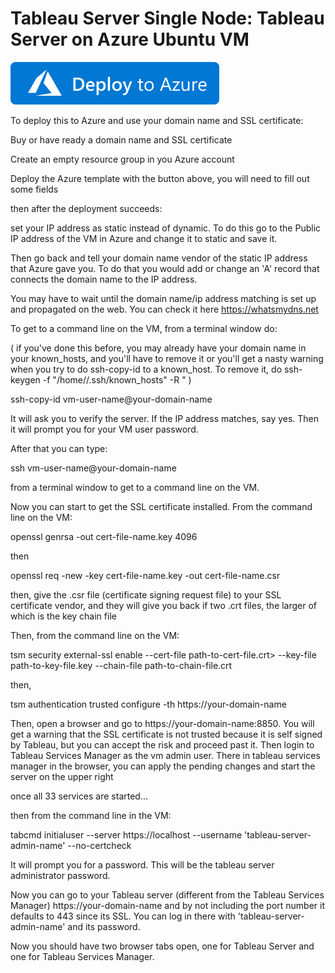 # Tableau Server Single Node: Tableau Server on Azure Ubuntu VM

[![Deploy To Azure](https://raw.githubusercontent.com/Azure/azure-quickstart-templates/master/1-CONTRIBUTION-GUIDE/images/deploytoazure.svg?sanitize=true)](https://portal.azure.com/#create/Microsoft.Template/uri/https%3A%2F%2Fraw.githubusercontent.com%2Fsideshowtom%2Fks_visualization%2Fmain%2Fazuredeploy.json)


To deploy this to Azure and use your domain name and SSL certificate:

Buy or have ready a domain name and SSL certificate

Create an empty resource group in you Azure account

Deploy the Azure template with the button above, you will need to fill out some fields

then after the deployment succeeds:

set your IP address as static instead of dynamic.  To do this go to the Public IP address of the VM in Azure and change it to static and save it. 

Then go back and tell your domain name vendor of the static IP address that Azure gave you.  To do that you would add or change an 'A' record that connects the domain name to the IP address.

You may have to wait until the domain name/ip address matching is set up and propagated on the web.  You can check it here https://whatsmydns.net

To get to a command line on the VM, from a terminal window do:

(
if you've done this before, you may already have your domain name in your known_hosts, and you'll have to remove it or you'll get a nasty warning when you try to do ssh-copy-id to a known_host.  To remove it, do
ssh-keygen -f "/home/<your user name>/.ssh/known_hosts" -R "<your domain name>
)

ssh-copy-id vm-user-name\@your-domain-name

It will ask you to verify the server.  If the IP address matches, say yes. Then it will prompt you for your VM user password.

After that you can type:

ssh vm-user-name\@your-domain-name

from a terminal window to get to a command line on the VM.

Now you can start to get the SSL certificate installed.  From the command line on the VM:

openssl genrsa -out cert-file-name.key 4096

then

 openssl req -new -key cert-file-name.key -out cert-file-name.csr

then, give the .csr file (certificate signing request file) to your SSL certificate vendor, and they will give you back if two .crt files, the larger of which is the key chain file

Then, from the command line on the VM:

tsm security external-ssl enable --cert-file path-to-cert-file.crt> --key-file path-to-key-file.key --chain-file path-to-chain-file.crt

then,

tsm authentication trusted configure -th https://your-domain-name

Then, open a browser and go to https://your-domain-name:8850.  You will get a warning that the SSL certificate is not trusted because it is self signed by Tableau, but you can accept the risk and proceed past it.  Then login to Tableau Services Manager as the vm admin user.  There in tableau services manager in the browser, you can apply the pending changes and start the server on the upper right

once all 33 services are started...

then from the command line in the VM:

tabcmd initialuser --server https://localhost --username 'tableau-server-admin-name' --no-certcheck

It will prompt you for a password.  This will be the tableau server administrator password.

Now you can go to your Tableau server (different from the Tableau Services Manager)
https://your-domain-name
and by not including the port number it defaults to 443 since its SSL.
You can log in there with 'tableau-server-admin-name' and its password.

Now you should have two browser tabs open, one for Tableau Server and one for Tableau Services Manager.

